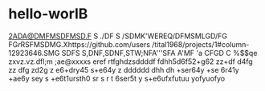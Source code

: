# hello-worlВ
2ADA@DMFMSDFMSD.F S ./DF S /SDMK'WEREQ/DFMSMLGD/FG
FG$r$RSFMSDMG.Xhttps://github.com/users  /tital1968/projects/1#column-12923646.SMG 
SDFS S,DNF,SDNF,STW;NFA'''SFA  A'MF 'a  CFGD C %$$qe  
zxvz.vz.dfl;m ;ae@xxxxs eref rtfghdzsddddf fdhh5d6f52+g62 
zz+df d4fg zz
dfg 
zd2g z
e6+dry45 s+e64y z dddddd dhh
dh +ser64y +se
6r41y 
+ae6y sey s
+e6t1ursth0 sr s r
t 6ser5t
y s+e6ufxfutuu
yofyuofyo
